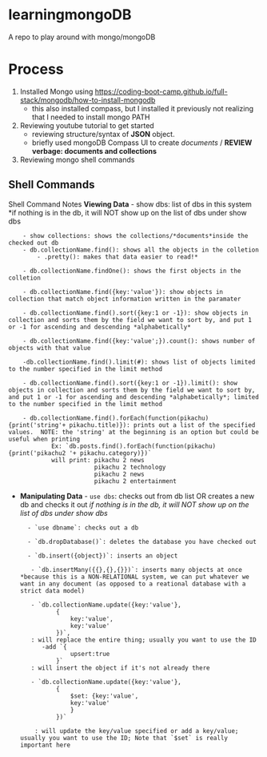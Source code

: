 # learningmongoDB
A repo to play around with mongo/mongoDB

# Process
1. Installed Mongo using https://coding-boot-camp.github.io/full-stack/mongodb/how-to-install-mongodb
    - this also installed compass, but I installed it previously not realizing that I needed to install mongo PATH
2. Reviewing youtube tutorial to get started
    - reviewing structure/syntax of **JSON** object.
    - briefly used mongoDB Compass UI to create *documents* / **REVIEW verbage: documents and collections**
3. Reviewing mongo shell commands


## Shell Commands 
Shell Command Notes 
    **Viewing Data**
        - show dbs: list of dbs in this system *if nothing is in the db, it will NOT show up on the list of dbs under show dbs

        - show collections: shows the collections/*documents*inside the checked out db
        - db.collectionName.find(): shows all the objects in the colletion
            - .pretty(): makes that data easier to read!*

        - db.collectionName.findOne(): shows the first objects in the colletion

        - db.collectionName.find({key:'value'}): show objects in collection that match object information written in the paramater
            
        - db.collectionName.find().sort({key:1 or -1}): show objects in collection and sorts them by the field we want to sort by, and put 1 or -1 for ascending and descending *alphabetically*

        - db.collectionName.find({key:'value';}).count(): shows number of objects with that value

        -db.collectionName.find().limit(#): shows list of objects limited to the number specified in the limit method

        - db.collectionName.find().sort({key:1 or -1}).limit(): show objects in collection and sorts them by the field we want to sort by, and put 1 or -1 for ascending and descending *alphabetically*; limited to the number specified in the limit method

        - db.collectionName.find().forEach(function(pikachu){print('string'+ pikachu.title)}): prints out a list of the specified values.  NOTE: the 'string' at the beginning is an option but could be useful when printing
                Ex: `db.posts.find().forEach(function(pikachu){print('pikachu2 '+ pikachu.category)})`
                will print: pikachu 2 news
                            pikachu 2 technology
                            pikachu 2 news
                            pikachu 2 entertainment
                
*
    **Manipulating Data**
        - `use dbs`: checks out from db list OR creates a new db and checks it out *if nothing is in the db, it will NOT show up on the list of dbs under show dbs*

        - `use dbname`: checks out a db

        - `db.dropDatabase()`: deletes the database you have checked out

        - `db.insert({object})`: inserts an object

         - `db.insertMany({{},{},{}})`: inserts many objects at once *because this is a NON-RELATIONAL system, we can put whatever we want in any document (as opposed to a reational database with a strict data model)

         - `db.collectionName.update({key:'value'},
                {
                    key:'value',
                    key:'value'
                })`,
         : will replace the entire thing; usually you want to use the ID
            -add `{
                    upsert:true
                }`
         : will insert the object if it's not already there

         - `db.collectionName.update({key:'value'},
                {
                    $set: {key:'value',
                    key:'value'
                    }
                })`
                
          : will update the key/value specified or add a key/value; usually you want to use the ID; Note that `$set` is really important here